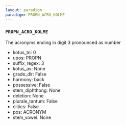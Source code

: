```yaml
---
layout: paradigm
paradigm: PROPN_ACRO_KOLME
---
```

### ` PROPN_ACRO_KOLME `

The acronyms ending in digit 3 pronounced as number
* kotus_tn: 0
* upos: PROPN
* suffix_regex: 3
* kotus_av: None
* grade_dir: False
* harmony: back
* possessive: False
* stem_diphthong: None
* deletion: None
* plurale_tantum: False
* clitics: False
* pos: ACRONYM
* stem_vowel: None
